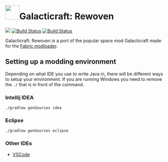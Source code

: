 # <img src="https://raw.githubusercontent.com/StellarHorizons/Galacticraft-Rewoven/master/src/main/resources/assets/galacticraft-rewoven/icon.png" width="45" height="45" >Galacticraft: Rewoven
[![](https://img.shields.io/discord/449966345665249290.svg?colorB=7289DA&label=Discord&style=flat-square)](https://discord.me/galacticraft) [![Build Status](https://travis-ci.com/StellarHorizons/Galacticraft-Rewoven.svg?branch=master)](https://travis-ci.com/StellarHorizons/Galacticraft-Rewoven) [![Build Status](http://ci.joezwet.me:8080/job/Galacticraft-Rewoven/job/master/badge/icon?style=flat-square)](http://ci.joezwet.me:8080/job/Galacticraft-Rewoven/job/master)

Galacticraft: Rewoven is a port of the popular space mod Galacticraft made for the [Fabric modloader](https://fabricmc.net/2018/12/10/announcement.html).

## Setting up a modding environment
Depending on what IDE you use to write Java in, there will be different ways to setup your environment.
If you are running Windows you need to remove the `./` that is in front of the command.

### Intellij IDEA
```
./gradlew genSources idea
```

### Eclipse
```
./gradlew genSources eclipse
```

### Other IDEs
* [VSCode](https://fabricmc.net/wiki/setup:vscode)
